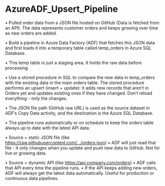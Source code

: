 # AzureADF_Upsert_Pipeline

•	Pulled order data from a JSON file hosted on GitHub (Data is fetched from an API). The data represents customer orders and keeps growing over time as new orders are added.

•	Build a pipeline in Azure Data Factory (ADF) that fetches this JSON data and first loads it into a temporary table called temp_orders in Azure SQL Database.

•	This temp table is just a staging area. It holds the raw data before processing.

•	Use a stored procedure in SQL to compare the new data in temp_orders with the existing data in the main orders table. The stored procedure performs an upsert (insert + update): it adds new records that aren’t in Orders yet and updates existing ones if they have changed. Don’t reload everything - only the changes.

•	The JSON file path (GitHub raw URL) is used as the source dataset in ADF’s Copy Data activity, and the destination is the Azure SQL Database. 

•	The pipeline runs automatically or on schedule to keep the orders table always up to date with the latest API data.

•	Source = static JSON file (like https://raw.githubusercontent.com/.../orders.json)
•	ADF will just read that file - it only changes when you update and push new data to GitHub. Not for live or growing data.

•	Source = dynamic API (like https://api.company.com/orders)
•	ADF calls that API every time the pipeline runs.
•	If the API keeps adding new orders, ADF will always get the latest data automatically. Useful for  production or continuous data pipelines.
